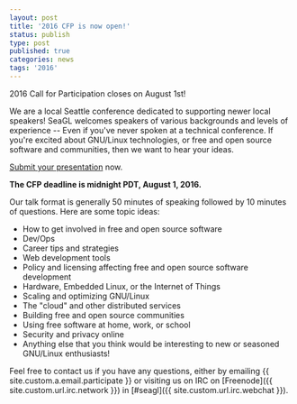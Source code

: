 ```yaml
---
layout: post
title: '2016 CFP is now open!'
status: publish
type: post
published: true
categories: news
tags: '2016'
---
```


2016 Call for Participation closes on August 1st!

We are a local Seattle conference dedicated to supporting newer local speakers! SeaGL welcomes speakers of various backgrounds and levels of experience -- Even
if you've never spoken at a technical conference. If you're excited about GNU/Linux technologies, or free and open source software and communities, then we want to hear your
ideas.

[Submit your
presentation](https://osem.seagl.org/conference/seagl2016/program/proposal/new)
now.

**The CFP deadline is midnight PDT, August 1, 2016.**

Our talk format is generally 50 minutes of speaking followed by 10 minutes of
questions. Here are some topic ideas:

* How to get involved in free and open source software
* Dev/Ops
* Career tips and strategies
* Web development tools
* Policy and licensing affecting free and open source software development
* Hardware, Embedded Linux, or the Internet of Things
* Scaling and optimizing GNU/Linux
* The "cloud" and other distributed services
* Building free and open source communities
* Using free software at home, work, or school
* Security and privacy online
* Anything else that you think would be interesting to new or seasoned GNU/Linux enthusiasts!

Feel free to contact us if you have any questions, either by
emailing {{ site.custom.a.email.participate }}
or visiting us on IRC on
[Freenode]({{ site.custom.url.irc.network }}) in
[#seagl]({{ site.custom.url.irc.webchat }}).

